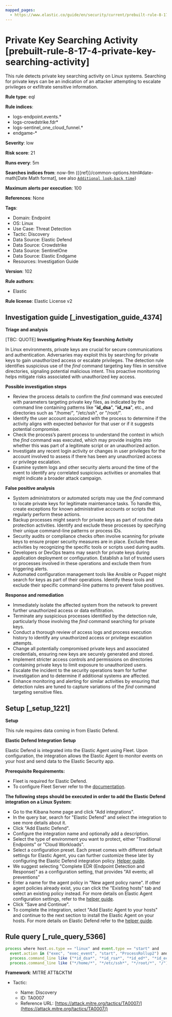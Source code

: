 ```yaml
---
mapped_pages:
  - https://www.elastic.co/guide/en/security/current/prebuilt-rule-8-17-4-private-key-searching-activity.html
---
```


# Private Key Searching Activity [prebuilt-rule-8-17-4-private-key-searching-activity]

This rule detects private key searching activity on Linux systems. Searching for private keys can be an indication of an attacker attempting to escalate privileges or exfiltrate sensitive information.

**Rule type**: eql

**Rule indices**:

* logs-endpoint.events.*
* logs-crowdstrike.fdr*
* logs-sentinel_one_cloud_funnel.*
* endgame-*

**Severity**: low

**Risk score**: 21

**Runs every**: 5m

**Searches indices from**: now-9m ({{ref}}/common-options.html#date-math[Date Math format], see also [`Additional look-back time`](docs-content://solutions/security/detect-and-alert/create-detection-rule.md#rule-schedule))

**Maximum alerts per execution**: 100

**References**: None

**Tags**:

* Domain: Endpoint
* OS: Linux
* Use Case: Threat Detection
* Tactic: Discovery
* Data Source: Elastic Defend
* Data Source: Crowdstrike
* Data Source: SentinelOne
* Data Source: Elastic Endgame
* Resources: Investigation Guide

**Version**: 102

**Rule authors**:

* Elastic

**Rule license**: Elastic License v2

## Investigation guide [_investigation_guide_4374]

**Triage and analysis**

[TBC: QUOTE]
**Investigating Private Key Searching Activity**

In Linux environments, private keys are crucial for secure communications and authentication. Adversaries may exploit this by searching for private keys to gain unauthorized access or escalate privileges. The detection rule identifies suspicious use of the *find* command targeting key files in sensitive directories, signaling potential malicious intent. This proactive monitoring helps mitigate risks associated with unauthorized key access.

**Possible investigation steps**

* Review the process details to confirm the *find* command was executed with parameters targeting private key files, as indicated by the command line containing patterns like "**id_dsa**", "**id_rsa**", etc., and directories such as "/home/", "/etc/ssh", or "/root/".
* Identify the user account associated with the process to determine if the activity aligns with expected behavior for that user or if it suggests potential compromise.
* Check the process’s parent process to understand the context in which the *find* command was executed, which may provide insights into whether this was part of a legitimate script or an unauthorized action.
* Investigate any recent login activity or changes in user privileges for the account involved to assess if there has been any unauthorized access or privilege escalation.
* Examine system logs and other security alerts around the time of the event to identify any correlated suspicious activities or anomalies that might indicate a broader attack campaign.

**False positive analysis**

* System administrators or automated scripts may use the *find* command to locate private keys for legitimate maintenance tasks. To handle this, create exceptions for known administrative accounts or scripts that regularly perform these actions.
* Backup processes might search for private keys as part of routine data protection activities. Identify and exclude these processes by specifying their unique command-line patterns or process IDs.
* Security audits or compliance checks often involve scanning for private keys to ensure proper security measures are in place. Exclude these activities by recognizing the specific tools or scripts used during audits.
* Developers or DevOps teams may search for private keys during application deployment or configuration. Establish a list of trusted users or processes involved in these operations and exclude them from triggering alerts.
* Automated configuration management tools like Ansible or Puppet might search for keys as part of their operations. Identify these tools and exclude their specific command-line patterns to prevent false positives.

**Response and remediation**

* Immediately isolate the affected system from the network to prevent further unauthorized access or data exfiltration.
* Terminate any suspicious processes identified by the detection rule, particularly those involving the *find* command searching for private keys.
* Conduct a thorough review of access logs and process execution history to identify any unauthorized access or privilege escalation attempts.
* Change all potentially compromised private keys and associated credentials, ensuring new keys are securely generated and stored.
* Implement stricter access controls and permissions on directories containing private keys to limit exposure to unauthorized users.
* Escalate the incident to the security operations team for further investigation and to determine if additional systems are affected.
* Enhance monitoring and alerting for similar activities by ensuring that detection rules are tuned to capture variations of the *find* command targeting sensitive files.


## Setup [_setup_1221]

**Setup**

This rule requires data coming in from Elastic Defend.

**Elastic Defend Integration Setup**

Elastic Defend is integrated into the Elastic Agent using Fleet. Upon configuration, the integration allows the Elastic Agent to monitor events on your host and send data to the Elastic Security app.

**Prerequisite Requirements:**

* Fleet is required for Elastic Defend.
* To configure Fleet Server refer to the [documentation](docs-content://reference/ingestion-tools/fleet/fleet-server.md).

**The following steps should be executed in order to add the Elastic Defend integration on a Linux System:**

* Go to the Kibana home page and click "Add integrations".
* In the query bar, search for "Elastic Defend" and select the integration to see more details about it.
* Click "Add Elastic Defend".
* Configure the integration name and optionally add a description.
* Select the type of environment you want to protect, either "Traditional Endpoints" or "Cloud Workloads".
* Select a configuration preset. Each preset comes with different default settings for Elastic Agent, you can further customize these later by configuring the Elastic Defend integration policy. [Helper guide](docs-content://solutions/security/configure-elastic-defend/configure-an-integration-policy-for-elastic-defend.md).
* We suggest selecting "Complete EDR (Endpoint Detection and Response)" as a configuration setting, that provides "All events; all preventions"
* Enter a name for the agent policy in "New agent policy name". If other agent policies already exist, you can click the "Existing hosts" tab and select an existing policy instead. For more details on Elastic Agent configuration settings, refer to the [helper guide](docs-content://reference/ingestion-tools/fleet/agent-policy.md).
* Click "Save and Continue".
* To complete the integration, select "Add Elastic Agent to your hosts" and continue to the next section to install the Elastic Agent on your hosts. For more details on Elastic Defend refer to the [helper guide](docs-content://solutions/security/configure-elastic-defend/install-elastic-defend.md).


## Rule query [_rule_query_5366]

```js
process where host.os.type == "linux" and event.type == "start" and
  event.action in ("exec", "exec_event", "start", "ProcessRollup2") and process.name == "find" and
  process.command_line like ("*id_dsa*", "*id_rsa*", "*id_ed*", "*id_ecdsa*", "*id_xmss*", "*id_dh*") and
  process.command_line like ("*/home/*", "*/etc/ssh*", "*/root/*", "/")
```

**Framework**: MITRE ATT&CKTM

* Tactic:

    * Name: Discovery
    * ID: TA0007
    * Reference URL: [https://attack.mitre.org/tactics/TA0007/](https://attack.mitre.org/tactics/TA0007/)



